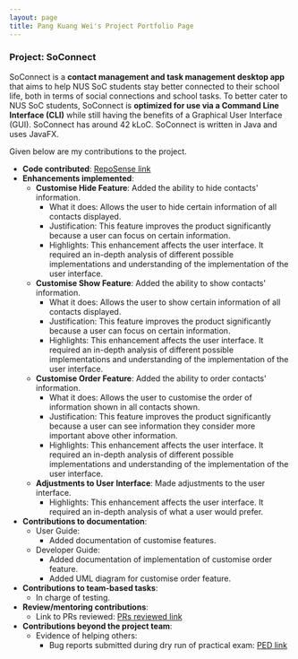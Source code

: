 ```yaml
---
layout: page
title: Pang Kuang Wei's Project Portfolio Page
---
```


### Project: SoConnect

SoConnect is a **contact management and task management desktop app** that aims to help NUS SoC students stay better connected to their school life, both in terms of social connections and school tasks. To better cater to NUS SoC students, SoConnect is **optimized for use via a Command Line Interface (CLI)** while still having the benefits of a Graphical User Interface (GUI). SoConnect has around 42 kLoC. SoConnect is written in Java and uses JavaFX.

Given below are my contributions to the project.

* **Code contributed**: [RepoSense link](https://nus-cs2103-ay2223s1.github.io/tp-dashboard/?search=pangkuangwei&breakdown=true)
* **Enhancements implemented**:
  * **Customise Hide Feature**: Added the ability to hide contacts' information.
    * What it does: Allows the user to hide certain information of all contacts displayed.
    * Justification: This feature improves the product significantly because a user can focus on certain information.
    * Highlights: This enhancement affects the user interface. It required an in-depth analysis of different possible implementations and understanding of the implementation of the user interface.
  * **Customise Show Feature**: Added the ability to show contacts' information.
    * What it does: Allows the user to show certain information of all contacts displayed.
    * Justification: This feature improves the product significantly because a user can focus on certain information.
    * Highlights: This enhancement affects the user interface. It required an in-depth analysis of different possible implementations and understanding of the implementation of the user interface.
  * **Customise Order Feature**: Added the ability to order contacts' information.
    * What it does: Allows the user to customise the order of information shown in all contacts shown.
    * Justification: This feature improves the product significantly because a user can see information they consider more important above other information.
    * Highlights: This enhancement affects the user interface. It required an in-depth analysis of different possible implementations and understanding of the implementation of the user interface.
  * **Adjustments to User Interface**: Made adjustments to the user interface.
    * Highlights: This enhancement affects the user interface. It required an in-depth analysis of what a user would prefer.
* **Contributions to documentation**:
  * User Guide:
    * Added documentation of customise features.
  * Developer Guide:
    * Added documentation of implementation of customise order feature.
    * Added UML diagram for customise order feature.
* **Contributions to team-based tasks**:
  * In charge of testing.
* **Review/mentoring contributions**:
  * Link to PRs reviewed: [PRs reviewed link](https://github.com/AY2223S1-CS2103T-W15-1/tp/pulls?q=is%3Apr+is%3Aclosed+reviewed-by%3APangKuangWei)
* **Contributions beyond the project team**:
  * Evidence of helping others:
    * Bug reports submitted during dry run of practical exam: [PED link](https://github.com/PangKuangWei/ped/issues)
